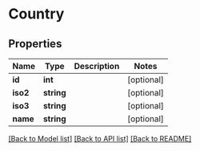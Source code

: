 # Country

## Properties
Name | Type | Description | Notes
------------ | ------------- | ------------- | -------------
**id** | **int** |  | [optional] 
**iso2** | **string** |  | [optional] 
**iso3** | **string** |  | [optional] 
**name** | **string** |  | [optional] 

[[Back to Model list]](../README.md#documentation-for-models) [[Back to API list]](../README.md#documentation-for-api-endpoints) [[Back to README]](../README.md)


